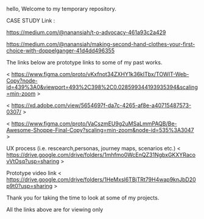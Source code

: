 hello, Welcome to my temporary repository. 

CASE STUDY Link :

https://medium.com/@nanansiah/t-o-advocacy-461a93c2a429

https://medium.com/@nanansiah/making-second-hand-clothes-your-first-choice-with-doppelganger-41d4dd496355



The links below are prototype links to some of my past works.

< https://www.figma.com/proto/vKxfnot34ZXHY1k36kITbx/TOWIT-Web-Copy?node-id=439%3A0&viewport=493%2C398%2C0.028599344193935394&scaling=min-zoom >

< https://xd.adobe.com/view/5654697f-da7c-4265-af8e-a40715487573-0307/ >

< https://www.figma.com/proto/VaCszmEU9g2uMSaLmmPAQB/Be-Awesome-Shoppe-Final-Copy?scaling=min-zoom&node-id=535%3A3047 >



UX process (i.e. rescearch,personas, journey maps, scenarios etc.) < https://drive.google.com/drive/folders/1mhfmo0WcEnQZ31NgbxGKXYRacovVtOsq?usp=sharing >

Prototype video link < https://drive.google.com/drive/folders/1HeMxsl6TBjTRt79H4wap9knJbD20p9t0?usp=sharing >

Thank you for taking the time to look at some of my projects.

All the links above are for viewing only
